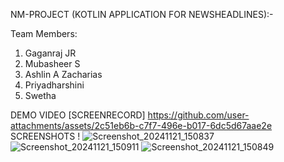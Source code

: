 NM-PROJECT (KOTLIN APPLICATION FOR NEWSHEADLINES):-

Team Members:
1. Gaganraj JR
2. Mubasheer S
3. Ashlin A Zacharias
4. Priyadharshini
5. Swetha

DEMO VIDEO [SCREENRECORD] 
https://github.com/user-attachments/assets/2c51eb6b-c7f7-496e-b017-6dc5d67aae2e
SCREENSHOTS !
![Screenshot_20241121_150837](https://github.com/user-attachments/assets/863ae319-cd30-48fc-8a1c-178d0da65225)
![Screenshot_20241121_150911](https://github.com/user-attachments/assets/455d93ab-5857-4d06-8e6b-f804a87a4e8f)
![Screenshot_20241121_150849](https://github.com/user-attachments/assets/93e5849e-9983-44d3-b349-57fb6a985ea2)
